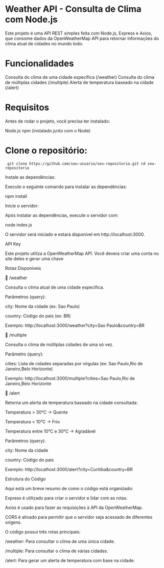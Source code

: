 # Weather API - Consulta de Clima com Node.js

Este projeto é uma API REST simples feita com Node.js, Express e Axios, que consome dados da OpenWeatherMap API para retornar informações do clima atual de cidades no mundo todo.

# Funcionalidades

Consulta do clima de uma cidade específica (/weather)
Consulta do clima de múltiplas cidades (/multiple)
Alerta de temperatura baseado na cidade (/alert)

# Requisitos

Antes de rodar o projeto, você precisa ter instalado:

Node.js
npm (instalado junto com o Node)

# Clone o repositório:
`
git clone https://github.com/seu-usuario/seu-repositorio.git
cd seu-repositorio`


Instale as dependências:

Execute o seguinte comando para instalar as dependências:

npm install


Inicie o servidor:

Após instalar as dependências, execute o servidor com:

node index.js


O servidor será iniciado e estará disponível em http://localhost:3000.

API Key

Este projeto utiliza a OpenWeatherMap API. Você devera criar uma conta no site deles e gerar uma chave

Rotas Disponíveis

🔹 /weather

Consulta o clima atual de uma cidade específica.

Parâmetros (query):

city: Nome da cidade (ex: Sao Paulo)

country: Código do país (ex: BR)

Exemplo:
http://localhost:3000/weather?city=Sao Paulo&country=BR

🔹 /multiple

Consulta o clima de múltiplas cidades de uma só vez.

Parâmetro (query):

cities: Lista de cidades separadas por vírgulas (ex: Sao Paulo,Rio de Janeiro,Belo Horizonte)

Exemplo:
http://localhost:3000/multiple?cities=Sao Paulo,Rio de Janeiro,Belo Horizonte

🔹 /alert

Retorna um alerta de temperatura baseado na cidade consultada:

Temperatura > 30°C → Quente

Temperatura < 10°C → Frio

Temperatura entre 10°C e 30°C → Agradável

Parâmetros (query):

city: Nome da cidade

country: Código do país

Exemplo:
http://localhost:3000/alert?city=Curitiba&country=BR

Estrutura do Código

Aqui está um breve resumo de como o código está organizado:

Express é utilizado para criar o servidor e lidar com as rotas.

Axios é usado para fazer as requisições à API da OpenWeatherMap.

CORS é ativado para permitir que o servidor seja acessado de diferentes origens.

O código possui três rotas principais:

/weather: Para consultar o clima de uma única cidade.

/multiple: Para consultar o clima de várias cidades.

/alert: Para gerar um alerta de temperatura com base na cidade.
